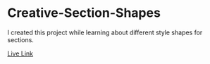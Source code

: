 # Creative-Section-Shapes

I created this project while learning about different style shapes for sections.

[Live Link](https://omkaushik71.github.io/Creative-Section-Shapes/)
